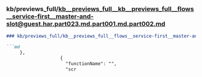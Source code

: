 ### kb/previews_full/kb__previews_full__kb__previews_full__flows__service-first__master-and-slot@guest.har.part023.md.part001.md.part002.md

```md
### kb/previews_full/kb__previews_full__flows__service-first__master-and-slot@guest.har.part023.md.part001.md (part 002)

```md
     },
                    {
                      "functionName": "",
                      "scr
```

```

```
